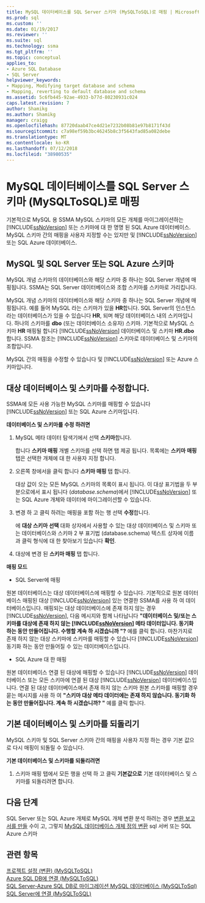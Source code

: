 ```yaml
---
title: MySQL 데이터베이스를 SQL Server 스키마 (MySQLToSQL)로 매핑 | Microsoft Docs
ms.prod: sql
ms.custom: ''
ms.date: 01/19/2017
ms.reviewer: ''
ms.suite: sql
ms.technology: ssma
ms.tgt_pltfrm: ''
ms.topic: conceptual
applies_to:
- Azure SQL Database
- SQL Server
helpviewer_keywords:
- Mapping, Modifying target database and schema
- Mapping, reverting to default database and schema
ms.assetid: 5c6fb445-92ae-4933-b77d-80230931c024
caps.latest.revision: 7
author: Shamikg
ms.author: Shamikg
manager: craigg
ms.openlocfilehash: 87720daab47ce4d21e7232b08b81e97b8171f43d
ms.sourcegitcommit: c7a98ef59b3bc46245b8c3f5643fad85a082debe
ms.translationtype: MT
ms.contentlocale: ko-KR
ms.lasthandoff: 07/12/2018
ms.locfileid: "38980535"
---
```

# <a name="mapping-mysql-databases-to-sql-server-schemas-mysqltosql"></a>MySQL 데이터베이스를 SQL Server 스키마 (MySQLToSQL)로 매핑
기본적으로 MySQL 용 SSMA MySQL 스키마의 모든 개체를 마이그레이션하는 [!INCLUDE[ssNoVersion](../../includes/ssnoversion_md.md)] 또는 스키마에 대 한 명명 된 SQL Azure 데이터베이스. MySQL 스키마 간의 매핑을 사용자 지정할 수는 있지만 및 [!INCLUDE[ssNoVersion](../../includes/ssnoversion_md.md)] 또는 SQL Azure 데이터베이스.  
  
## <a name="mysql-and-sql-server-or-sql-azure-schemas"></a>MySQL 및 SQL Server 또는 SQL Azure 스키마  
MySQL 개념 스키마의 데이터베이스와 해당 스키마 중 하나는 SQL Server 개념에 매핑됩니다. SSMA는 SQL Server 데이터베이스와 조합 스키마를 스키마로 가리킵니다.  
  
MySQL 개념 스키마의 데이터베이스와 해당 스키마 중 하나는 SQL Server 개념에 매핑됩니다. 예를 들어 MySQL 라는 스키마가 있을 **HR**합니다. SQL Server의 인스턴스 라는 데이터베이스가 있을 수 있습니다 **HR**, 되며 해당 데이터베이스 내의 스키마입니다. 하나의 스키마를 **dbo** (또는 데이터베이스 소유자) 스키마. 기본적으로 MySQL 스키마 **HR** 매핑될 합니다 [!INCLUDE[ssNoVersion](../../includes/ssnoversion_md.md)] 데이터베이스 및 스키마 **HR.dbo**합니다. SSMA 참조는 [!INCLUDE[ssNoVersion](../../includes/ssnoversion_md.md)] 스키마로 데이터베이스 및 스키마의 조합입니다.  
  
MySQL 간의 매핑을 수정할 수 있습니다 및 [!INCLUDE[ssNoVersion](../../includes/ssnoversion_md.md)] 또는 Azure 스키마입니다.  
  
## <a name="modifying-the-target-database-and-schema"></a>대상 데이터베이스 및 스키마를 수정합니다.  
SSMA에 모든 사용 가능한 MySQL 스키마를 매핑할 수 있습니다 [!INCLUDE[ssNoVersion](../../includes/ssnoversion_md.md)] 또는 SQL Azure 스키마입니다.  
  
**데이터베이스 및 스키마를 수정 하려면**  
  
1.  MySQL 메타 데이터 탐색기에서 선택 **스키마**합니다.  
  
    합니다 **스키마 매핑** 개별 스키마를 선택 하면 탭 제공 됩니다. 목록에는 **스키마 매핑** 탭은 선택한 개체에 대 한 사용자 지정 합니다.  
  
2.  오른쪽 창에서을 클릭 합니다 **스키마 매핑** 탭 합니다.  
  
    대상 값이 오는 모든 MySQL 스키마의 목록이 표시 됩니다. 이 대상 표기법을 두 부분으로에서 표시 됩니다 (*database.schema*)에서 [!INCLUDE[ssNoVersion](../../includes/ssnoversion_md.md)] 또는 SQL Azure 개체와 데이터에 마이그레이션할 수 있습니다.  
  
3.  변경 하 고 클릭 하려는 매핑을 포함 하는 행 선택 **수정**합니다.  
  
    에 **대상 스키마 선택** 대화 상자에서 사용할 수 있는 대상 데이터베이스 및 스키마 또는 데이터베이스와 스키마 2 부 표기법 (database.schema) 텍스트 상자에 이름과 클릭 형식에 대 한 찾아보기 있습니다 **확인**.  
  
4.  대상에 변경 된 **스키마 매핑** 탭 합니다.  
  
**매핑 모드**  
  
-   SQL Server에 매핑  
  
원본 데이터베이스는 대상 데이터베이스에 매핑할 수 있습니다. 기본적으로 원본 데이터베이스 매핑된 대상 [!INCLUDE[ssNoVersion](../../includes/ssnoversion_md.md)] 있는 연결한 SSMA를 사용 하 여 데이터베이스입니다. 매핑되는 대상 데이터베이스에 존재 하지 않는 경우 [!INCLUDE[ssNoVersion](../../includes/ssnoversion_md.md)], 다음 메시지와 함께 나타납니다 **"데이터베이스 및/또는 스키마를 대상에 존재 하지 않는 [!INCLUDE[ssNoVersion](../../includes/ssnoversion_md.md)] 메타 데이터입니다. 동기화 하는 동안 만들어집니다. 수행할 계속 하 시겠습니까 "?** 예를 클릭 합니다. 마찬가지로 존재 하지 않는 대상 스키마에 스키마를 매핑할 수 있습니다 [!INCLUDE[ssNoVersion](../../includes/ssnoversion_md.md)] 동기화 하는 동안 만들어질 수 있는 데이터베이스입니다.  
  
-   SQL Azure 대 한 매핑  
  
원본 데이터베이스 연결 된 대상에 매핑할 수 있습니다 [!INCLUDE[ssNoVersion](../../includes/ssnoversion_md.md)] 데이터베이스 또는 모든 스키마에 연결 된 대상 [!INCLUDE[ssNoVersion](../../includes/ssnoversion_md.md)] 데이터베이스입니다. 연결 된 대상 데이터베이스에서 존재 하지 않는 스키마 원본 스키마를 매핑할 경우 묻는 메시지를 사용 하 여 **"스키마 대상 메타 데이터에는 존재 하지 않습니다. 동기화 하는 동안 만들어집니다. 계속 하 시겠습니까? "** 예를 클릭 합니다.  
  
## <a name="reverting-to-the-default-database-and-schema"></a>기본 데이터베이스 및 스키마를 되돌리기  
MySQL 스키마 및 SQL Server 스키마 간의 매핑을 사용자 지정 하는 경우 기본 값으로 다시 매핑이 되돌릴 수 있습니다.  
  
**기본 데이터베이스 및 스키마를 되돌리려면**  
  
1.  스키마 매핑 탭에서 모든 행을 선택 하 고 클릭 **기본값으로** 기본 데이터베이스 및 스키마를 되돌리려면 합니다.  
  
## <a name="next-steps"></a>다음 단계  
SQL Server 또는 SQL Azure 개체로 MySQL 개체 변환 분석 하려는 경우 [변환 보고서를 만들](http://msdn.microsoft.com/2a56a003-3b0f-453a-963c-00c9e40933ec) 수이 고, 그렇지 [MySQL 데이터베이스 개체 정의 변환](http://msdn.microsoft.com/ac21850b-fb32-4704-9985-5759b7c688c7) sql 서버 또는 SQL Azure 스키마  
  
## <a name="see-also"></a>관련 항목  
[프로젝트 설정 &#40;변환&#41; &#40;MySQLToSQL&#41;](../../ssma/mysql/project-settings-conversion-mysqltosql.md)  
[Azure SQL DB에 연결 &#40;MySQLToSQL&#41;](../../ssma/mysql/connecting-to-azure-sql-db-mysqltosql.md)  
[SQL Server-Azure SQL DB로 마이그레이션 MySQL 데이터베이스 &#40;MySQLToSql&#41;](../../ssma/mysql/migrating-mysql-databases-to-sql-server-azure-sql-db-mysqltosql.md)  
[SQL Server에 연결 &#40;MySQLToSQL&#41;](../../ssma/mysql/connecting-to-sql-server-mysqltosql.md)  
  
